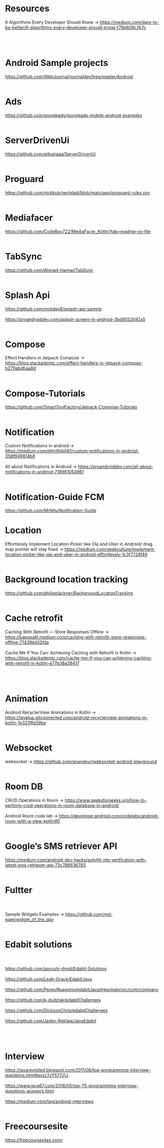 # Resources

6 Algorithms Every Developer Should Know -> https://medium.com/dare-to-be-better/6-algorithms-every-developer-should-know-f78b609c7e7c<br><br><br><br>

# Android Sample projects
https://github.com/WebJournal/journaldev/tree/master/Android <br><br>
# Ads
https://github.com/googleads/googleads-mobile-android-examples <br><br>
# ServerDrivenUi
https://github.com/alibahaaa/ServerDrivenUi <br><br>
# Proguard
https://github.com/nickbutcher/plaid/blob/main/app/proguard-rules.pro <br><br>
# Mediafacer
https://github.com/CodeBoy722/MediaFacer_Kotlin?tab=readme-ov-file <br><br>
# TabSync
https://github.com/Ahmad-Hamwi/TabSync <br><br> 

# Splash Api
https://github.com/molidev8/splash-api-sample <br><br>
https://proandroiddev.com/splash-screen-in-android-3bd9552b92a5<br><br>
# Compose
Effect Handlers in Jetpack Compose -> https://blog.stackademic.com/effect-handlers-in-jetpack-compose-b279abdbaa8d <br><br>
# Compose-Tutorials
https://github.com/SmartToolFactory/Jetpack-Compose-Tutorials<br><br>

# Notification
Custom Notifications in android -> https://medium.com/@hrithik481/custom-notifications-in-android-359f949814b8 <br><br>
All about Notifications in Android -> https://proandroiddev.com/all-about-notifications-in-android-718961054961 <br><br>
# Notification-Guide FCM
https://github.com/MrNtlu/Notification-Guide
# Location
Effortlessly Implement Location Picker like Ola and Uber in Android/ drag map pointer will stay fixed -> https://medium.com/geekculture/implement-location-picker-like-ola-and-uber-in-android-effortlessly-1c3f7728f49<br><br>
# Background location tracking
https://github.com/philipplackner/BackgroundLocationTracking<br><br>

# Cache retrofit
Caching With Retrofit — Store Responses Offline -> https://bapspatil.medium.com/caching-with-retrofit-store-responses-offline-71439ed32fda<br><br>
Cache Me If You Can: Achieving Caching with Retrofit in Kotlin -> https://blog.stackademic.com/cache-me-if-you-can-achieving-caching-with-retrofit-in-kotlin-e77b38a26417<br><br><br><br>

# Animation
Android RecyclerView Animations in Kotlin -> https://levelup.gitconnected.com/android-recyclerview-animations-in-kotlin-1e323ffd39be<br><br>
# Websocket
websocket -> https://github.com/anangkur/websocket-android-playground<br><br>

# Room DB
CRUD Operations in Room -> https://www.geeksforgeeks.org/how-to-perform-crud-operations-in-room-database-in-android/<br><br>
Android Room code lab -> https://developer.android.com/codelabs/android-room-with-a-view-kotlin#0<br><br>
# Google’s SMS retriever API
https://medium.com/android-dev-hacks/autofill-otp-verification-with-latest-sms-retriever-api-73c788636783<br><br>


# Fultter <br><br>
Sample Widgets Examples -> https://github.com/md-siam/widget_of_the_day<br><br>




# Edabit solutions <br><br>

https://github.com/aayushi-droid/Edabit-Solutions <br><br>
https://github.com/Leah-Grace/EdabitJava<br><br>
https://github.com/PenevNyagolov/edabitJava/tree/main/src/com/company<br><br>
https://github.com/k-dudziak/edabitChallenges<br><br>
https://github.com/DicksonChris/edabitChallenges<br><br>
https://github.com/Jaden-Reklaw/JavaEdabit<br><br><br><br>


# Interview
https://javarevisited.blogspot.com/2011/06/top-programming-interview-questions.html#axzz7JY577J1J<br><br>
https://www.java67.com/2018/05/top-75-programming-interview-questions-answers.html<br><br>
https://medium.com/tag/android-interviews<br><br>




# Freecoursesite
https://freecoursesites.com/

<br><br>

<br><br>

<br><br>
<br><br>

<br><br>

<br><br>
<br><br>

<br><br>

<br><br>
<br><br>

<br><br>

<br><br>
<br><br>

<br><br>

<br><be>
<br><br>

